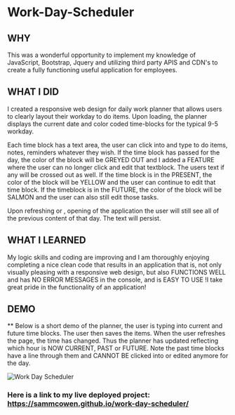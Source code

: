 # Work-Day-Scheduler

## WHY
 This was a wonderful opportunity to implement my knowledge of JavaScript, Bootstrap, Jquery and utilizing third party APIS and CDN's to create
 a fully functioning useful application for employees.
 
## WHAT I DID 
I created a responsive web design for daily work planner that allows users to clearly layout their workday to do items.
Upon loading, the planner displays the current date and color coded time-blocks for the typical 9-5 workday.

Each time block has a text area, the user can click into and type to do items, notes, reminders whatever they wish.
If the time block has passed for the day, the color of the block will be GREYED OUT and I added a FEATURE where  the user can no longer click and edit
that textblock. The users text if any will be crossed out as well.
If the time block is in the PRESENT, the color of the block will be YELLOW and the user can continue to edit that time block.
If the timeblock is in the FUTURE, the color of the block will be SALMON and the user can also still edit those tasks. 

Upon refreshing or , opening of the application the user will still see all of the previous content of that day.
The text will persist. 

## WHAT I LEARNED
 My logic skills and coding are improving and I am thoroughly enjoying completing a nice clean code that results in an application that is, not only
 visually pleasing with a  responsive web design, but also FUNCTIONS WELL and
 has NO ERROR MESSAGES in the console, and is EASY TO USE !I take great pride in the functionality of an application!

## DEMO
 ** Below is a short demo of the planner, the user is typing into current and future time blocks. The user then saves the items. When the user refreshes 
 the page, the time has changed.
Thus the planner has updated reflecting which hour is NOW CURRENT, PAST or FUTURE. Note the past time blocks have a line through them and CANNOT BE clicked
into or edited anymore for the day. 

![Work Day Scheduler](https://user-images.githubusercontent.com/92121595/150700238-f882ece0-dd66-4191-ba80-5cc3fae187c0.gif)




### Here is a link to my live deployed project: https://sammcowen.github.io/work-day-scheduler/
